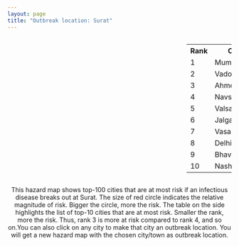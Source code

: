 ```yaml
---
layout: page
title: "Outbreak location: Surat"
---
```

<div style="width: 100%; overflow: auto;">
<div style="width: 75%; float: left;">
<div id="mapid">
<script src="https://buda-magenta.github.io/hazard_map/load_map.js"></script>

<script>
var marker_outbreak = L.marker([21.170200, 72.831100],{"autoPan": true}).addTo(map); marker_outbreak.bindTooltip("Surat").openTooltip();

var circle_1 = L.circle([19.075990, 72.877393], {"pane": "markerPane", "color": "red", "fill": true, "fillOpacity": 0.2, "fillRule": "evenodd", "lineCap": "round", "lineJoin": "round", "opacity": 1.0, "radius": 70527, "stroke": true, "weight": 3}).addTo(map);
circle_1.bindTooltip("Mumbai<br>rank: 1<br>hazard index: 0.070528")
circle_1.bindPopup('<a href="https://buda-magenta.github.io/hazard_map/Mumbai">Mumbai</a>')

var circle_2 = L.circle([22.297314, 73.194257], {"pane": "markerPane", "color": "red", "fill": true, "fillOpacity": 0.2, "fillRule": "evenodd", "lineCap": "round", "lineJoin": "round", "opacity": 1.0, "radius": 65425, "stroke": true, "weight": 3}).addTo(map);
circle_2.bindTooltip("Vadodara<br>rank: 2<br>hazard index: 0.065426")
circle_2.bindPopup('<a href="https://buda-magenta.github.io/hazard_map/Vadodara">Vadodara</a>')

var circle_3 = L.circle([23.021624, 72.579707], {"pane": "markerPane", "color": "red", "fill": true, "fillOpacity": 0.2, "fillRule": "evenodd", "lineCap": "round", "lineJoin": "round", "opacity": 1.0, "radius": 48111, "stroke": true, "weight": 3}).addTo(map);
circle_3.bindTooltip("Ahmedabad<br>rank: 3<br>hazard index: 0.048112")
circle_3.bindPopup('<a href="https://buda-magenta.github.io/hazard_map/Ahmedabad">Ahmedabad</a>')

var circle_4 = L.circle([20.952407, 72.932383], {"pane": "markerPane", "color": "red", "fill": true, "fillOpacity": 0.2, "fillRule": "evenodd", "lineCap": "round", "lineJoin": "round", "opacity": 1.0, "radius": 18855, "stroke": true, "weight": 3}).addTo(map);
circle_4.bindTooltip("Navsari<br>rank: 4<br>hazard index: 0.018856")
circle_4.bindPopup('<a href="https://buda-magenta.github.io/hazard_map/Navsari">Navsari</a>')

var circle_5 = L.circle([20.432402, 73.141172], {"pane": "markerPane", "color": "red", "fill": true, "fillOpacity": 0.2, "fillRule": "evenodd", "lineCap": "round", "lineJoin": "round", "opacity": 1.0, "radius": 15322, "stroke": true, "weight": 3}).addTo(map);
circle_5.bindTooltip("Valsad<br>rank: 5<br>hazard index: 0.015323")
circle_5.bindPopup('<a href="https://buda-magenta.github.io/hazard_map/Valsad">Valsad</a>')

var circle_6 = L.circle([20.843512, 75.525927], {"pane": "markerPane", "color": "red", "fill": true, "fillOpacity": 0.2, "fillRule": "evenodd", "lineCap": "round", "lineJoin": "round", "opacity": 1.0, "radius": 13747, "stroke": true, "weight": 3}).addTo(map);
circle_6.bindTooltip("Jalgaon<br>rank: 6<br>hazard index: 0.013748")
circle_6.bindPopup('<a href="https://buda-magenta.github.io/hazard_map/Jalgaon">Jalgaon</a>')

var circle_7 = L.circle([19.439885, 72.880383], {"pane": "markerPane", "color": "red", "fill": true, "fillOpacity": 0.2, "fillRule": "evenodd", "lineCap": "round", "lineJoin": "round", "opacity": 1.0, "radius": 13353, "stroke": true, "weight": 3}).addTo(map);
circle_7.bindTooltip("Vasai<br>rank: 7<br>hazard index: 0.013354")
circle_7.bindPopup('<a href="https://buda-magenta.github.io/hazard_map/Vasai">Vasai</a>')

var circle_8 = L.circle([28.651718, 77.221939], {"pane": "markerPane", "color": "red", "fill": true, "fillOpacity": 0.2, "fillRule": "evenodd", "lineCap": "round", "lineJoin": "round", "opacity": 1.0, "radius": 12184, "stroke": true, "weight": 3}).addTo(map);
circle_8.bindTooltip("Delhi<br>rank: 8<br>hazard index: 0.012184")
circle_8.bindPopup('<a href="https://buda-magenta.github.io/hazard_map/Delhi">Delhi</a>')

var circle_9 = L.circle([21.771884, 72.141645], {"pane": "markerPane", "color": "red", "fill": true, "fillOpacity": 0.2, "fillRule": "evenodd", "lineCap": "round", "lineJoin": "round", "opacity": 1.0, "radius": 8870, "stroke": true, "weight": 3}).addTo(map);
circle_9.bindTooltip("Bhavnagar<br>rank: 9<br>hazard index: 0.008871")
circle_9.bindPopup('<a href="https://buda-magenta.github.io/hazard_map/Bhavnagar">Bhavnagar</a>')

var circle_10 = L.circle([20.011247, 73.790236], {"pane": "markerPane", "color": "red", "fill": true, "fillOpacity": 0.2, "fillRule": "evenodd", "lineCap": "round", "lineJoin": "round", "opacity": 1.0, "radius": 6945, "stroke": true, "weight": 3}).addTo(map);
circle_10.bindTooltip("Nashik<br>rank: 10<br>hazard index: 0.006945")
circle_10.bindPopup('<a href="https://buda-magenta.github.io/hazard_map/Nashik">Nashik</a>')

var circle_11 = L.circle([21.365999, 74.284004], {"pane": "markerPane", "color": "red", "fill": true, "fillOpacity": 0.2, "fillRule": "evenodd", "lineCap": "round", "lineJoin": "round", "opacity": 1.0, "radius": 6091, "stroke": true, "weight": 3}).addTo(map);
circle_11.bindTooltip("Nandurbar<br>rank: 11<br>hazard index: 0.006091")
circle_11.bindPopup('<a href="https://buda-magenta.github.io/hazard_map/Nandurbar">Nandurbar</a>')

var circle_12 = L.circle([20.993276, 75.839983], {"pane": "markerPane", "color": "red", "fill": true, "fillOpacity": 0.2, "fillRule": "evenodd", "lineCap": "round", "lineJoin": "round", "opacity": 1.0, "radius": 5655, "stroke": true, "weight": 3}).addTo(map);
circle_12.bindTooltip("Bhusawal<br>rank: 12<br>hazard index: 0.005656")
circle_12.bindPopup('<a href="https://buda-magenta.github.io/hazard_map/Bhusawal">Bhusawal</a>')

var circle_13 = L.circle([21.750000, 73.000000], {"pane": "markerPane", "color": "red", "fill": true, "fillOpacity": 0.2, "fillRule": "evenodd", "lineCap": "round", "lineJoin": "round", "opacity": 1.0, "radius": 5483, "stroke": true, "weight": 3}).addTo(map);
circle_13.bindTooltip("Bharuch<br>rank: 13<br>hazard index: 0.005484")
circle_13.bindPopup('<a href="https://buda-magenta.github.io/hazard_map/Bharuch">Bharuch</a>')

var circle_14 = L.circle([22.689507, 72.871520], {"pane": "markerPane", "color": "red", "fill": true, "fillOpacity": 0.2, "fillRule": "evenodd", "lineCap": "round", "lineJoin": "round", "opacity": 1.0, "radius": 5475, "stroke": true, "weight": 3}).addTo(map);
circle_14.bindTooltip("Nadiad<br>rank: 14<br>hazard index: 0.005476")
circle_14.bindPopup('<a href="https://buda-magenta.github.io/hazard_map/Nadiad">Nadiad</a>')

var circle_15 = L.circle([22.558499, 72.962563], {"pane": "markerPane", "color": "red", "fill": true, "fillOpacity": 0.2, "fillRule": "evenodd", "lineCap": "round", "lineJoin": "round", "opacity": 1.0, "radius": 5118, "stroke": true, "weight": 3}).addTo(map);
circle_15.bindTooltip("Anand<br>rank: 15<br>hazard index: 0.005118")
circle_15.bindPopup('<a href="https://buda-magenta.github.io/hazard_map/Anand">Anand</a>')

var circle_16 = L.circle([19.194329, 72.970178], {"pane": "markerPane", "color": "red", "fill": true, "fillOpacity": 0.2, "fillRule": "evenodd", "lineCap": "round", "lineJoin": "round", "opacity": 1.0, "radius": 3943, "stroke": true, "weight": 3}).addTo(map);
circle_16.bindTooltip("Thane<br>rank: 16<br>hazard index: 0.003944")
circle_16.bindPopup('<a href="https://buda-magenta.github.io/hazard_map/Thane">Thane</a>')

var circle_17 = L.circle([23.160894, 79.949770], {"pane": "markerPane", "color": "red", "fill": true, "fillOpacity": 0.2, "fillRule": "evenodd", "lineCap": "round", "lineJoin": "round", "opacity": 1.0, "radius": 3134, "stroke": true, "weight": 3}).addTo(map);
circle_17.bindTooltip("Jabalpur<br>rank: 17<br>hazard index: 0.003135")
circle_17.bindPopup('<a href="https://buda-magenta.github.io/hazard_map/Jabalpur">Jabalpur</a>')

var circle_18 = L.circle([22.778500, 73.624516], {"pane": "markerPane", "color": "red", "fill": true, "fillOpacity": 0.2, "fillRule": "evenodd", "lineCap": "round", "lineJoin": "round", "opacity": 1.0, "radius": 3128, "stroke": true, "weight": 3}).addTo(map);
circle_18.bindTooltip("Godhra<br>rank: 18<br>hazard index: 0.003129")
circle_18.bindPopup('<a href="https://buda-magenta.github.io/hazard_map/Godhra">Godhra</a>')

var circle_19 = L.circle([18.521428, 73.854454], {"pane": "markerPane", "color": "red", "fill": true, "fillOpacity": 0.2, "fillRule": "evenodd", "lineCap": "round", "lineJoin": "round", "opacity": 1.0, "radius": 2942, "stroke": true, "weight": 3}).addTo(map);
circle_19.bindTooltip("Pune<br>rank: 19<br>hazard index: 0.002942")
circle_19.bindPopup('<a href="https://buda-magenta.github.io/hazard_map/Pune">Pune</a>')

var circle_20 = L.circle([25.438130, 81.833800], {"pane": "markerPane", "color": "red", "fill": true, "fillOpacity": 0.2, "fillRule": "evenodd", "lineCap": "round", "lineJoin": "round", "opacity": 1.0, "radius": 2939, "stroke": true, "weight": 3}).addTo(map);
circle_20.bindTooltip("Allahabad<br>rank: 20<br>hazard index: 0.002939")
circle_20.bindPopup('<a href="https://buda-magenta.github.io/hazard_map/Allahabad">Allahabad</a>')

var circle_21 = L.circle([26.915458, 75.818982], {"pane": "markerPane", "color": "red", "fill": true, "fillOpacity": 0.2, "fillRule": "evenodd", "lineCap": "round", "lineJoin": "round", "opacity": 1.0, "radius": 2891, "stroke": true, "weight": 3}).addTo(map);
circle_21.bindTooltip("Jaipur<br>rank: 21<br>hazard index: 0.002891")
circle_21.bindPopup('<a href="https://buda-magenta.github.io/hazard_map/Jaipur">Jaipur</a>')

var circle_22 = L.circle([21.149813, 79.082056], {"pane": "markerPane", "color": "red", "fill": true, "fillOpacity": 0.2, "fillRule": "evenodd", "lineCap": "round", "lineJoin": "round", "opacity": 1.0, "radius": 2862, "stroke": true, "weight": 3}).addTo(map);
circle_22.bindTooltip("Nagpur<br>rank: 22<br>hazard index: 0.002862")
circle_22.bindPopup('<a href="https://buda-magenta.github.io/hazard_map/Nagpur">Nagpur</a>')

var circle_23 = L.circle([22.541418, 88.357691], {"pane": "markerPane", "color": "red", "fill": true, "fillOpacity": 0.2, "fillRule": "evenodd", "lineCap": "round", "lineJoin": "round", "opacity": 1.0, "radius": 2585, "stroke": true, "weight": 3}).addTo(map);
circle_23.bindTooltip("Kolkata<br>rank: 23<br>hazard index: 0.002585")
circle_23.bindPopup('<a href="https://buda-magenta.github.io/hazard_map/Kolkata">Kolkata</a>')

var circle_24 = L.circle([25.335649, 83.007629], {"pane": "markerPane", "color": "red", "fill": true, "fillOpacity": 0.2, "fillRule": "evenodd", "lineCap": "round", "lineJoin": "round", "opacity": 1.0, "radius": 2494, "stroke": true, "weight": 3}).addTo(map);
circle_24.bindTooltip("Varanasi<br>rank: 24<br>hazard index: 0.002495")
circle_24.bindPopup('<a href="https://buda-magenta.github.io/hazard_map/Varanasi">Varanasi</a>')

var circle_25 = L.circle([22.305199, 70.802833], {"pane": "markerPane", "color": "red", "fill": true, "fillOpacity": 0.2, "fillRule": "evenodd", "lineCap": "round", "lineJoin": "round", "opacity": 1.0, "radius": 2460, "stroke": true, "weight": 3}).addTo(map);
circle_25.bindTooltip("Rajkot<br>rank: 25<br>hazard index: 0.002460")
circle_25.bindPopup('<a href="https://buda-magenta.github.io/hazard_map/Rajkot">Rajkot</a>')

var circle_26 = L.circle([12.979120, 77.591300], {"pane": "markerPane", "color": "red", "fill": true, "fillOpacity": 0.2, "fillRule": "evenodd", "lineCap": "round", "lineJoin": "round", "opacity": 1.0, "radius": 2388, "stroke": true, "weight": 3}).addTo(map);
circle_26.bindTooltip("Bangalore<br>rank: 26<br>hazard index: 0.002388")
circle_26.bindPopup('<a href="https://buda-magenta.github.io/hazard_map/Bangalore">Bangalore</a>')

var circle_27 = L.circle([22.610318, 73.461706], {"pane": "markerPane", "color": "red", "fill": true, "fillOpacity": 0.2, "fillRule": "evenodd", "lineCap": "round", "lineJoin": "round", "opacity": 1.0, "radius": 2303, "stroke": true, "weight": 3}).addTo(map);
circle_27.bindTooltip("Kalol<br>rank: 27<br>hazard index: 0.002304")
circle_27.bindPopup('<a href="https://buda-magenta.github.io/hazard_map/Kalol">Kalol</a>')

var circle_28 = L.circle([22.720362, 75.868200], {"pane": "markerPane", "color": "red", "fill": true, "fillOpacity": 0.2, "fillRule": "evenodd", "lineCap": "round", "lineJoin": "round", "opacity": 1.0, "radius": 2259, "stroke": true, "weight": 3}).addTo(map);
circle_28.bindTooltip("Indore<br>rank: 28<br>hazard index: 0.002260")
circle_28.bindPopup('<a href="https://buda-magenta.github.io/hazard_map/Indore">Indore</a>')

var circle_29 = L.circle([17.388786, 78.461065], {"pane": "markerPane", "color": "red", "fill": true, "fillOpacity": 0.2, "fillRule": "evenodd", "lineCap": "round", "lineJoin": "round", "opacity": 1.0, "radius": 2167, "stroke": true, "weight": 3}).addTo(map);
circle_29.bindTooltip("Hyderabad<br>rank: 29<br>hazard index: 0.002168")
circle_29.bindPopup('<a href="https://buda-magenta.github.io/hazard_map/Hyderabad">Hyderabad</a>')

var circle_30 = L.circle([22.168600, 71.668500], {"pane": "markerPane", "color": "red", "fill": true, "fillOpacity": 0.2, "fillRule": "evenodd", "lineCap": "round", "lineJoin": "round", "opacity": 1.0, "radius": 1914, "stroke": true, "weight": 3}).addTo(map);
circle_30.bindTooltip("Botad<br>rank: 30<br>hazard index: 0.001914")
circle_30.bindPopup('<a href="https://buda-magenta.github.io/hazard_map/Botad">Botad</a>')

var circle_31 = L.circle([25.196826, 76.000893], {"pane": "markerPane", "color": "red", "fill": true, "fillOpacity": 0.2, "fillRule": "evenodd", "lineCap": "round", "lineJoin": "round", "opacity": 1.0, "radius": 1463, "stroke": true, "weight": 3}).addTo(map);
circle_31.bindTooltip("Kota<br>rank: 31<br>hazard index: 0.001463")
circle_31.bindPopup('<a href="https://buda-magenta.github.io/hazard_map/Kota">Kota</a>')

var circle_32 = L.circle([20.761862, 77.192172], {"pane": "markerPane", "color": "red", "fill": true, "fillOpacity": 0.2, "fillRule": "evenodd", "lineCap": "round", "lineJoin": "round", "opacity": 1.0, "radius": 1345, "stroke": true, "weight": 3}).addTo(map);
circle_32.bindTooltip("Akola<br>rank: 32<br>hazard index: 0.001345")
circle_32.bindPopup('<a href="https://buda-magenta.github.io/hazard_map/Akola">Akola</a>')

var circle_33 = L.circle([13.083694, 80.270186], {"pane": "markerPane", "color": "red", "fill": true, "fillOpacity": 0.2, "fillRule": "evenodd", "lineCap": "round", "lineJoin": "round", "opacity": 1.0, "radius": 1081, "stroke": true, "weight": 3}).addTo(map);
circle_33.bindTooltip("Chennai<br>rank: 33<br>hazard index: 0.001081")
circle_33.bindPopup('<a href="https://buda-magenta.github.io/hazard_map/Chennai">Chennai</a>')

var circle_34 = L.circle([26.296772, 73.035143], {"pane": "markerPane", "color": "red", "fill": true, "fillOpacity": 0.2, "fillRule": "evenodd", "lineCap": "round", "lineJoin": "round", "opacity": 1.0, "radius": 1064, "stroke": true, "weight": 3}).addTo(map);
circle_34.bindTooltip("Jodhpur<br>rank: 34<br>hazard index: 0.001064")
circle_34.bindPopup('<a href="https://buda-magenta.github.io/hazard_map/Jodhpur">Jodhpur</a>')

var circle_35 = L.circle([26.460914, 80.321759], {"pane": "markerPane", "color": "red", "fill": true, "fillOpacity": 0.2, "fillRule": "evenodd", "lineCap": "round", "lineJoin": "round", "opacity": 1.0, "radius": 1013, "stroke": true, "weight": 3}).addTo(map);
circle_35.bindTooltip("Kanpur<br>rank: 35<br>hazard index: 0.001014")
circle_35.bindPopup('<a href="https://buda-magenta.github.io/hazard_map/Kanpur">Kanpur</a>')

var circle_36 = L.circle([18.627929, 73.800983], {"pane": "markerPane", "color": "red", "fill": true, "fillOpacity": 0.2, "fillRule": "evenodd", "lineCap": "round", "lineJoin": "round", "opacity": 1.0, "radius": 988, "stroke": true, "weight": 3}).addTo(map);
circle_36.bindTooltip("Pimpri Chinchwad<br>rank: 36<br>hazard index: 0.000989")
circle_36.bindPopup('<a href="https://buda-magenta.github.io/hazard_map/Pimpri_Chinchwad">Pimpri Chinchwad</a>')

var circle_37 = L.circle([23.480592, 74.917790], {"pane": "markerPane", "color": "red", "fill": true, "fillOpacity": 0.2, "fillRule": "evenodd", "lineCap": "round", "lineJoin": "round", "opacity": 1.0, "radius": 979, "stroke": true, "weight": 3}).addTo(map);
circle_37.bindTooltip("Ratlam<br>rank: 37<br>hazard index: 0.000980")
circle_37.bindPopup('<a href="https://buda-magenta.github.io/hazard_map/Ratlam">Ratlam</a>')

var circle_38 = L.circle([15.398403, 73.812918], {"pane": "markerPane", "color": "red", "fill": true, "fillOpacity": 0.2, "fillRule": "evenodd", "lineCap": "round", "lineJoin": "round", "opacity": 1.0, "radius": 945, "stroke": true, "weight": 3}).addTo(map);
circle_38.bindTooltip("Vasco Da Gama<br>rank: 38<br>hazard index: 0.000945")
circle_38.bindPopup('<a href="https://buda-magenta.github.io/hazard_map/Vasco_Da_Gama">Vasco Da Gama</a>')

var circle_39 = L.circle([21.237947, 81.633683], {"pane": "markerPane", "color": "red", "fill": true, "fillOpacity": 0.2, "fillRule": "evenodd", "lineCap": "round", "lineJoin": "round", "opacity": 1.0, "radius": 945, "stroke": true, "weight": 3}).addTo(map);
circle_39.bindTooltip("Raipur<br>rank: 39<br>hazard index: 0.000945")
circle_39.bindPopup('<a href="https://buda-magenta.github.io/hazard_map/Raipur">Raipur</a>')

var circle_40 = L.circle([21.154541, 77.644296], {"pane": "markerPane", "color": "red", "fill": true, "fillOpacity": 0.2, "fillRule": "evenodd", "lineCap": "round", "lineJoin": "round", "opacity": 1.0, "radius": 909, "stroke": true, "weight": 3}).addTo(map);
circle_40.bindTooltip("Amravati<br>rank: 40<br>hazard index: 0.000910")
circle_40.bindPopup('<a href="https://buda-magenta.github.io/hazard_map/Amravati">Amravati</a>')

var circle_41 = L.circle([22.473242, 70.055210], {"pane": "markerPane", "color": "red", "fill": true, "fillOpacity": 0.2, "fillRule": "evenodd", "lineCap": "round", "lineJoin": "round", "opacity": 1.0, "radius": 831, "stroke": true, "weight": 3}).addTo(map);
circle_41.bindTooltip("Jamnagar<br>rank: 41<br>hazard index: 0.000831")
circle_41.bindPopup('<a href="https://buda-magenta.github.io/hazard_map/Jamnagar">Jamnagar</a>')

var circle_42 = L.circle([24.500000, 81.000000], {"pane": "markerPane", "color": "red", "fill": true, "fillOpacity": 0.2, "fillRule": "evenodd", "lineCap": "round", "lineJoin": "round", "opacity": 1.0, "radius": 823, "stroke": true, "weight": 3}).addTo(map);
circle_42.bindTooltip("Satna<br>rank: 42<br>hazard index: 0.000824")
circle_42.bindPopup('<a href="https://buda-magenta.github.io/hazard_map/Satna">Satna</a>')

var circle_43 = L.circle([25.609324, 85.123525], {"pane": "markerPane", "color": "red", "fill": true, "fillOpacity": 0.2, "fillRule": "evenodd", "lineCap": "round", "lineJoin": "round", "opacity": 1.0, "radius": 767, "stroke": true, "weight": 3}).addTo(map);
circle_43.bindTooltip("Patna<br>rank: 43<br>hazard index: 0.000767")
circle_43.bindPopup('<a href="https://buda-magenta.github.io/hazard_map/Patna">Patna</a>')

var circle_44 = L.circle([25.531031, 78.652689], {"pane": "markerPane", "color": "red", "fill": true, "fillOpacity": 0.2, "fillRule": "evenodd", "lineCap": "round", "lineJoin": "round", "opacity": 1.0, "radius": 735, "stroke": true, "weight": 3}).addTo(map);
circle_44.bindTooltip("Jhansi<br>rank: 44<br>hazard index: 0.000735")
circle_44.bindPopup('<a href="https://buda-magenta.github.io/hazard_map/Jhansi">Jhansi</a>')

var circle_45 = L.circle([23.666667, 72.500000], {"pane": "markerPane", "color": "red", "fill": true, "fillOpacity": 0.2, "fillRule": "evenodd", "lineCap": "round", "lineJoin": "round", "opacity": 1.0, "radius": 732, "stroke": true, "weight": 3}).addTo(map);
circle_45.bindTooltip("Mahesana<br>rank: 45<br>hazard index: 0.000733")
circle_45.bindPopup('<a href="https://buda-magenta.github.io/hazard_map/Mahesana">Mahesana</a>')

var circle_46 = L.circle([26.838100, 80.934600], {"pane": "markerPane", "color": "red", "fill": true, "fillOpacity": 0.2, "fillRule": "evenodd", "lineCap": "round", "lineJoin": "round", "opacity": 1.0, "radius": 721, "stroke": true, "weight": 3}).addTo(map);
circle_46.bindTooltip("Lucknow<br>rank: 46<br>hazard index: 0.000721")
circle_46.bindPopup('<a href="https://buda-magenta.github.io/hazard_map/Lucknow">Lucknow</a>')

var circle_47 = L.circle([23.174597, 75.785142], {"pane": "markerPane", "color": "red", "fill": true, "fillOpacity": 0.2, "fillRule": "evenodd", "lineCap": "round", "lineJoin": "round", "opacity": 1.0, "radius": 714, "stroke": true, "weight": 3}).addTo(map);
circle_47.bindTooltip("Ujjain<br>rank: 47<br>hazard index: 0.000715")
circle_47.bindPopup('<a href="https://buda-magenta.github.io/hazard_map/Ujjain">Ujjain</a>')

var circle_48 = L.circle([22.750000, 71.666667], {"pane": "markerPane", "color": "red", "fill": true, "fillOpacity": 0.2, "fillRule": "evenodd", "lineCap": "round", "lineJoin": "round", "opacity": 1.0, "radius": 711, "stroke": true, "weight": 3}).addTo(map);
circle_48.bindTooltip("Surendranagar<br>rank: 48<br>hazard index: 0.000712")
circle_48.bindPopup('<a href="https://buda-magenta.github.io/hazard_map/Surendranagar">Surendranagar</a>')

var circle_49 = L.circle([21.977864, 76.568828], {"pane": "markerPane", "color": "red", "fill": true, "fillOpacity": 0.2, "fillRule": "evenodd", "lineCap": "round", "lineJoin": "round", "opacity": 1.0, "radius": 529, "stroke": true, "weight": 3}).addTo(map);
circle_49.bindTooltip("Khandwa<br>rank: 49<br>hazard index: 0.000529")
circle_49.bindPopup('<a href="https://buda-magenta.github.io/hazard_map/Khandwa">Khandwa</a>')

var circle_50 = L.circle([23.223288, 72.649227], {"pane": "markerPane", "color": "red", "fill": true, "fillOpacity": 0.2, "fillRule": "evenodd", "lineCap": "round", "lineJoin": "round", "opacity": 1.0, "radius": 505, "stroke": true, "weight": 3}).addTo(map);
circle_50.bindTooltip("Gandhinagar<br>rank: 50<br>hazard index: 0.000506")
circle_50.bindPopup('<a href="https://buda-magenta.github.io/hazard_map/Gandhinagar">Gandhinagar</a>')

var circle_51 = L.circle([19.877263, 75.339024], {"pane": "markerPane", "color": "red", "fill": true, "fillOpacity": 0.2, "fillRule": "evenodd", "lineCap": "round", "lineJoin": "round", "opacity": 1.0, "radius": 493, "stroke": true, "weight": 3}).addTo(map);
circle_51.bindTooltip("Aurangabad<br>rank: 51<br>hazard index: 0.000494")
circle_51.bindPopup('<a href="https://buda-magenta.github.io/hazard_map/Aurangabad">Aurangabad</a>')

var circle_52 = L.circle([23.071874, 70.131715], {"pane": "markerPane", "color": "red", "fill": true, "fillOpacity": 0.2, "fillRule": "evenodd", "lineCap": "round", "lineJoin": "round", "opacity": 1.0, "radius": 466, "stroke": true, "weight": 3}).addTo(map);
circle_52.bindTooltip("Gandhidham<br>rank: 52<br>hazard index: 0.000466")
circle_52.bindPopup('<a href="https://buda-magenta.github.io/hazard_map/Gandhidham">Gandhidham</a>')

var circle_53 = L.circle([19.261944, 73.194760], {"pane": "markerPane", "color": "red", "fill": true, "fillOpacity": 0.2, "fillRule": "evenodd", "lineCap": "round", "lineJoin": "round", "opacity": 1.0, "radius": 445, "stroke": true, "weight": 3}).addTo(map);
circle_53.bindTooltip("Ulhas Nagar<br>rank: 53<br>hazard index: 0.000445")
circle_53.bindPopup('<a href="https://buda-magenta.github.io/hazard_map/Ulhas_Nagar">Ulhas Nagar</a>')

var circle_54 = L.circle([19.295200, 72.854400], {"pane": "markerPane", "color": "red", "fill": true, "fillOpacity": 0.2, "fillRule": "evenodd", "lineCap": "round", "lineJoin": "round", "opacity": 1.0, "radius": 427, "stroke": true, "weight": 3}).addTo(map);
circle_54.bindTooltip("Mira-Bhayandar<br>rank: 54<br>hazard index: 0.000427")
circle_54.bindPopup('<a href="https://buda-magenta.github.io/hazard_map/Mira-Bhayandar">Mira-Bhayandar</a>')

var circle_55 = L.circle([24.578721, 73.686257], {"pane": "markerPane", "color": "red", "fill": true, "fillOpacity": 0.2, "fillRule": "evenodd", "lineCap": "round", "lineJoin": "round", "opacity": 1.0, "radius": 421, "stroke": true, "weight": 3}).addTo(map);
circle_55.bindTooltip("Udaipur<br>rank: 55<br>hazard index: 0.000422")
circle_55.bindPopup('<a href="https://buda-magenta.github.io/hazard_map/Udaipur">Udaipur</a>')

var circle_56 = L.circle([27.175255, 78.009816], {"pane": "markerPane", "color": "red", "fill": true, "fillOpacity": 0.2, "fillRule": "evenodd", "lineCap": "round", "lineJoin": "round", "opacity": 1.0, "radius": 398, "stroke": true, "weight": 3}).addTo(map);
circle_56.bindTooltip("Agra<br>rank: 56<br>hazard index: 0.000399")
circle_56.bindPopup('<a href="https://buda-magenta.github.io/hazard_map/Agra">Agra</a>')

var circle_57 = L.circle([21.145629, 80.268387], {"pane": "markerPane", "color": "red", "fill": true, "fillOpacity": 0.2, "fillRule": "evenodd", "lineCap": "round", "lineJoin": "round", "opacity": 1.0, "radius": 390, "stroke": true, "weight": 3}).addTo(map);
circle_57.bindTooltip("Gondiya<br>rank: 57<br>hazard index: 0.000390")
circle_57.bindPopup('<a href="https://buda-magenta.github.io/hazard_map/Gondiya">Gondiya</a>')

var circle_58 = L.circle([16.508759, 80.618510], {"pane": "markerPane", "color": "red", "fill": true, "fillOpacity": 0.2, "fillRule": "evenodd", "lineCap": "round", "lineJoin": "round", "opacity": 1.0, "radius": 389, "stroke": true, "weight": 3}).addTo(map);
circle_58.bindTooltip("Vijayawada<br>rank: 58<br>hazard index: 0.000389")
circle_58.bindPopup('<a href="https://buda-magenta.github.io/hazard_map/Vijayawada">Vijayawada</a>')

var circle_59 = L.circle([24.935635, 82.647701], {"pane": "markerPane", "color": "red", "fill": true, "fillOpacity": 0.2, "fillRule": "evenodd", "lineCap": "round", "lineJoin": "round", "opacity": 1.0, "radius": 371, "stroke": true, "weight": 3}).addTo(map);
circle_59.bindTooltip("Mirzapur<br>rank: 59<br>hazard index: 0.000372")
circle_59.bindPopup('<a href="https://buda-magenta.github.io/hazard_map/Mirzapur">Mirzapur</a>')

var circle_60 = L.circle([25.954628, 83.647350], {"pane": "markerPane", "color": "red", "fill": true, "fillOpacity": 0.2, "fillRule": "evenodd", "lineCap": "round", "lineJoin": "round", "opacity": 1.0, "radius": 370, "stroke": true, "weight": 3}).addTo(map);
circle_60.bindTooltip("Maunath Bhanjan<br>rank: 60<br>hazard index: 0.000371")
circle_60.bindPopup('<a href="https://buda-magenta.github.io/hazard_map/Maunath_Bhanjan">Maunath Bhanjan</a>')

var circle_61 = L.circle([17.636129, 74.298278], {"pane": "markerPane", "color": "red", "fill": true, "fillOpacity": 0.2, "fillRule": "evenodd", "lineCap": "round", "lineJoin": "round", "opacity": 1.0, "radius": 366, "stroke": true, "weight": 3}).addTo(map);
circle_61.bindTooltip("Satara<br>rank: 61<br>hazard index: 0.000367")
circle_61.bindPopup('<a href="https://buda-magenta.github.io/hazard_map/Satara">Satara</a>')

var circle_62 = L.circle([26.269722, 82.994425], {"pane": "markerPane", "color": "red", "fill": true, "fillOpacity": 0.2, "fillRule": "evenodd", "lineCap": "round", "lineJoin": "round", "opacity": 1.0, "radius": 347, "stroke": true, "weight": 3}).addTo(map);
circle_62.bindTooltip("Burhanpur<br>rank: 62<br>hazard index: 0.000347")
circle_62.bindPopup('<a href="https://buda-magenta.github.io/hazard_map/Burhanpur">Burhanpur</a>')

var circle_63 = L.circle([19.362531, 73.078475], {"pane": "markerPane", "color": "red", "fill": true, "fillOpacity": 0.2, "fillRule": "evenodd", "lineCap": "round", "lineJoin": "round", "opacity": 1.0, "radius": 341, "stroke": true, "weight": 3}).addTo(map);
circle_63.bindTooltip("Bhiwandi<br>rank: 63<br>hazard index: 0.000341")
circle_63.bindPopup('<a href="https://buda-magenta.github.io/hazard_map/Bhiwandi">Bhiwandi</a>')

var circle_64 = L.circle([12.869810, 74.843008], {"pane": "markerPane", "color": "red", "fill": true, "fillOpacity": 0.2, "fillRule": "evenodd", "lineCap": "round", "lineJoin": "round", "opacity": 1.0, "radius": 338, "stroke": true, "weight": 3}).addTo(map);
circle_64.bindTooltip("Mangalore<br>rank: 64<br>hazard index: 0.000339")
circle_64.bindPopup('<a href="https://buda-magenta.github.io/hazard_map/Mangalore">Mangalore</a>')

var circle_65 = L.circle([25.773344, 84.784977], {"pane": "markerPane", "color": "red", "fill": true, "fillOpacity": 0.2, "fillRule": "evenodd", "lineCap": "round", "lineJoin": "round", "opacity": 1.0, "radius": 308, "stroke": true, "weight": 3}).addTo(map);
circle_65.bindTooltip("Chapra<br>rank: 65<br>hazard index: 0.000309")
circle_65.bindPopup('<a href="https://buda-magenta.github.io/hazard_map/Chapra">Chapra</a>')

var circle_66 = L.circle([28.015929, 73.317137], {"pane": "markerPane", "color": "red", "fill": true, "fillOpacity": 0.2, "fillRule": "evenodd", "lineCap": "round", "lineJoin": "round", "opacity": 1.0, "radius": 307, "stroke": true, "weight": 3}).addTo(map);
circle_66.bindTooltip("Bikaner<br>rank: 66<br>hazard index: 0.000307")
circle_66.bindPopup('<a href="https://buda-magenta.github.io/hazard_map/Bikaner">Bikaner</a>')

var circle_67 = L.circle([23.000000, 76.166667], {"pane": "markerPane", "color": "red", "fill": true, "fillOpacity": 0.2, "fillRule": "evenodd", "lineCap": "round", "lineJoin": "round", "opacity": 1.0, "radius": 305, "stroke": true, "weight": 3}).addTo(map);
circle_67.bindTooltip("Dewas<br>rank: 67<br>hazard index: 0.000305")
circle_67.bindPopup('<a href="https://buda-magenta.github.io/hazard_map/Dewas">Dewas</a>')

var circle_68 = L.circle([28.402979, 77.310384], {"pane": "markerPane", "color": "red", "fill": true, "fillOpacity": 0.2, "fillRule": "evenodd", "lineCap": "round", "lineJoin": "round", "opacity": 1.0, "radius": 301, "stroke": true, "weight": 3}).addTo(map);
circle_68.bindTooltip("Faridabad<br>rank: 68<br>hazard index: 0.000301")
circle_68.bindPopup('<a href="https://buda-magenta.github.io/hazard_map/Faridabad">Faridabad</a>')

var circle_69 = L.circle([23.774057, 71.683735], {"pane": "markerPane", "color": "red", "fill": true, "fillOpacity": 0.2, "fillRule": "evenodd", "lineCap": "round", "lineJoin": "round", "opacity": 1.0, "radius": 294, "stroke": true, "weight": 3}).addTo(map);
circle_69.bindTooltip("Patan<br>rank: 69<br>hazard index: 0.000294")
circle_69.bindPopup('<a href="https://buda-magenta.github.io/hazard_map/Patan">Patan</a>')

var circle_70 = L.circle([20.266777, 85.843559], {"pane": "markerPane", "color": "red", "fill": true, "fillOpacity": 0.2, "fillRule": "evenodd", "lineCap": "round", "lineJoin": "round", "opacity": 1.0, "radius": 291, "stroke": true, "weight": 3}).addTo(map);
circle_70.bindTooltip("Bhubaneswar<br>rank: 70<br>hazard index: 0.000292")
circle_70.bindPopup('<a href="https://buda-magenta.github.io/hazard_map/Bhubaneswar">Bhubaneswar</a>')

var circle_71 = L.circle([24.170979, 72.436638], {"pane": "markerPane", "color": "red", "fill": true, "fillOpacity": 0.2, "fillRule": "evenodd", "lineCap": "round", "lineJoin": "round", "opacity": 1.0, "radius": 279, "stroke": true, "weight": 3}).addTo(map);
circle_71.bindTooltip("Palanpur<br>rank: 71<br>hazard index: 0.000280")
circle_71.bindPopup('<a href="https://buda-magenta.github.io/hazard_map/Palanpur">Palanpur</a>')

var circle_72 = L.circle([26.469100, 74.639000], {"pane": "markerPane", "color": "red", "fill": true, "fillOpacity": 0.2, "fillRule": "evenodd", "lineCap": "round", "lineJoin": "round", "opacity": 1.0, "radius": 267, "stroke": true, "weight": 3}).addTo(map);
circle_72.bindTooltip("Ajmer<br>rank: 72<br>hazard index: 0.000267")
circle_72.bindPopup('<a href="https://buda-magenta.github.io/hazard_map/Ajmer">Ajmer</a>')

var circle_73 = L.circle([19.143607, 73.295535], {"pane": "markerPane", "color": "red", "fill": true, "fillOpacity": 0.2, "fillRule": "evenodd", "lineCap": "round", "lineJoin": "round", "opacity": 1.0, "radius": 258, "stroke": true, "weight": 3}).addTo(map);
circle_73.bindTooltip("Ambarnath<br>rank: 73<br>hazard index: 0.000259")
circle_73.bindPopup('<a href="https://buda-magenta.github.io/hazard_map/Ambarnath">Ambarnath</a>')

var circle_74 = L.circle([21.199035, 81.397955], {"pane": "markerPane", "color": "red", "fill": true, "fillOpacity": 0.2, "fillRule": "evenodd", "lineCap": "round", "lineJoin": "round", "opacity": 1.0, "radius": 251, "stroke": true, "weight": 3}).addTo(map);
circle_74.bindTooltip("Durg<br>rank: 74<br>hazard index: 0.000251")
circle_74.bindPopup('<a href="https://buda-magenta.github.io/hazard_map/Durg">Durg</a>')

var circle_75 = L.circle([19.290314, 76.602903], {"pane": "markerPane", "color": "red", "fill": true, "fillOpacity": 0.2, "fillRule": "evenodd", "lineCap": "round", "lineJoin": "round", "opacity": 1.0, "radius": 243, "stroke": true, "weight": 3}).addTo(map);
circle_75.bindTooltip("Parbhani<br>rank: 75<br>hazard index: 0.000244")
circle_75.bindPopup('<a href="https://buda-magenta.github.io/hazard_map/Parbhani">Parbhani</a>')

var circle_76 = L.circle([27.209822, 79.048137], {"pane": "markerPane", "color": "red", "fill": true, "fillOpacity": 0.2, "fillRule": "evenodd", "lineCap": "round", "lineJoin": "round", "opacity": 1.0, "radius": 239, "stroke": true, "weight": 3}).addTo(map);
circle_76.bindTooltip("Mainpuri<br>rank: 76<br>hazard index: 0.000239")
circle_76.bindPopup('<a href="https://buda-magenta.github.io/hazard_map/Mainpuri">Mainpuri</a>')

var circle_77 = L.circle([23.587548, 75.675679], {"pane": "markerPane", "color": "red", "fill": true, "fillOpacity": 0.2, "fillRule": "evenodd", "lineCap": "round", "lineJoin": "round", "opacity": 1.0, "radius": 228, "stroke": true, "weight": 3}).addTo(map);
circle_77.bindTooltip("Nagda<br>rank: 77<br>hazard index: 0.000228")
circle_77.bindPopup('<a href="https://buda-magenta.github.io/hazard_map/Nagda">Nagda</a>')

var circle_78 = L.circle([25.795593, 82.488341], {"pane": "markerPane", "color": "red", "fill": true, "fillOpacity": 0.2, "fillRule": "evenodd", "lineCap": "round", "lineJoin": "round", "opacity": 1.0, "radius": 224, "stroke": true, "weight": 3}).addTo(map);
circle_78.bindTooltip("Jaunpur<br>rank: 78<br>hazard index: 0.000224")
circle_78.bindPopup('<a href="https://buda-magenta.github.io/hazard_map/Jaunpur">Jaunpur</a>')

var circle_79 = L.circle([17.980609, 79.598212], {"pane": "markerPane", "color": "red", "fill": true, "fillOpacity": 0.2, "fillRule": "evenodd", "lineCap": "round", "lineJoin": "round", "opacity": 1.0, "radius": 223, "stroke": true, "weight": 3}).addTo(map);
circle_79.bindTooltip("Warangal<br>rank: 79<br>hazard index: 0.000223")
circle_79.bindPopup('<a href="https://buda-magenta.github.io/hazard_map/Warangal">Warangal</a>')

var circle_80 = L.circle([23.258486, 77.401989], {"pane": "markerPane", "color": "red", "fill": true, "fillOpacity": 0.2, "fillRule": "evenodd", "lineCap": "round", "lineJoin": "round", "opacity": 1.0, "radius": 222, "stroke": true, "weight": 3}).addTo(map);
circle_80.bindTooltip("Bhopal<br>rank: 80<br>hazard index: 0.000222")
circle_80.bindPopup('<a href="https://buda-magenta.github.io/hazard_map/Bhopal">Bhopal</a>')

var circle_81 = L.circle([9.931308, 76.267414], {"pane": "markerPane", "color": "red", "fill": true, "fillOpacity": 0.2, "fillRule": "evenodd", "lineCap": "round", "lineJoin": "round", "opacity": 1.0, "radius": 211, "stroke": true, "weight": 3}).addTo(map);
circle_81.bindTooltip("Kochi<br>rank: 81<br>hazard index: 0.000211")
circle_81.bindPopup('<a href="https://buda-magenta.github.io/hazard_map/Kochi">Kochi</a>')

var circle_82 = L.circle([26.203725, 78.157363], {"pane": "markerPane", "color": "red", "fill": true, "fillOpacity": 0.2, "fillRule": "evenodd", "lineCap": "round", "lineJoin": "round", "opacity": 1.0, "radius": 210, "stroke": true, "weight": 3}).addTo(map);
circle_82.bindTooltip("Gwalior<br>rank: 82<br>hazard index: 0.000211")
circle_82.bindPopup('<a href="https://buda-magenta.github.io/hazard_map/Gwalior">Gwalior</a>')

var circle_83 = L.circle([19.169335, 77.311013], {"pane": "markerPane", "color": "red", "fill": true, "fillOpacity": 0.2, "fillRule": "evenodd", "lineCap": "round", "lineJoin": "round", "opacity": 1.0, "radius": 206, "stroke": true, "weight": 3}).addTo(map);
circle_83.bindTooltip("Nanded Waghala<br>rank: 83<br>hazard index: 0.000207")
circle_83.bindPopup('<a href="https://buda-magenta.github.io/hazard_map/Nanded_Waghala">Nanded Waghala</a>')

var circle_84 = L.circle([20.030976, 79.358139], {"pane": "markerPane", "color": "red", "fill": true, "fillOpacity": 0.2, "fillRule": "evenodd", "lineCap": "round", "lineJoin": "round", "opacity": 1.0, "radius": 199, "stroke": true, "weight": 3}).addTo(map);
circle_84.bindTooltip("Chandrapur<br>rank: 84<br>hazard index: 0.000200")
circle_84.bindPopup('<a href="https://buda-magenta.github.io/hazard_map/Chandrapur">Chandrapur</a>')

var circle_85 = L.circle([20.259399, 76.976203], {"pane": "markerPane", "color": "red", "fill": true, "fillOpacity": 0.2, "fillRule": "evenodd", "lineCap": "round", "lineJoin": "round", "opacity": 1.0, "radius": 197, "stroke": true, "weight": 3}).addTo(map);
circle_85.bindTooltip("Malegaon<br>rank: 85<br>hazard index: 0.000197")
circle_85.bindPopup('<a href="https://buda-magenta.github.io/hazard_map/Malegaon">Malegaon</a>')

var circle_86 = L.circle([8.576971, 77.050125], {"pane": "markerPane", "color": "red", "fill": true, "fillOpacity": 0.2, "fillRule": "evenodd", "lineCap": "round", "lineJoin": "round", "opacity": 1.0, "radius": 195, "stroke": true, "weight": 3}).addTo(map);
circle_86.bindTooltip("Thiruvananthapuram<br>rank: 86<br>hazard index: 0.000196")
circle_86.bindPopup('<a href="https://buda-magenta.github.io/hazard_map/Thiruvananthapuram">Thiruvananthapuram</a>')

var circle_87 = L.circle([25.604091, 73.415609], {"pane": "markerPane", "color": "red", "fill": true, "fillOpacity": 0.2, "fillRule": "evenodd", "lineCap": "round", "lineJoin": "round", "opacity": 1.0, "radius": 190, "stroke": true, "weight": 3}).addTo(map);
circle_87.bindTooltip("Pali<br>rank: 87<br>hazard index: 0.000190")
circle_87.bindPopup('<a href="https://buda-magenta.github.io/hazard_map/Pali">Pali</a>')

var circle_88 = L.circle([29.000653, 77.768229], {"pane": "markerPane", "color": "red", "fill": true, "fillOpacity": 0.2, "fillRule": "evenodd", "lineCap": "round", "lineJoin": "round", "opacity": 1.0, "radius": 190, "stroke": true, "weight": 3}).addTo(map);
circle_88.bindTooltip("Meerut<br>rank: 88<br>hazard index: 0.000190")
circle_88.bindPopup('<a href="https://buda-magenta.github.io/hazard_map/Meerut">Meerut</a>')

var circle_89 = L.circle([17.723128, 83.301284], {"pane": "markerPane", "color": "red", "fill": true, "fillOpacity": 0.2, "fillRule": "evenodd", "lineCap": "round", "lineJoin": "round", "opacity": 1.0, "radius": 183, "stroke": true, "weight": 3}).addTo(map);
circle_89.bindTooltip("Visakhapatnam<br>rank: 89<br>hazard index: 0.000183")
circle_89.bindPopup('<a href="https://buda-magenta.github.io/hazard_map/Visakhapatnam">Visakhapatnam</a>')

var circle_90 = L.circle([27.633333, 77.583333], {"pane": "markerPane", "color": "red", "fill": true, "fillOpacity": 0.2, "fillRule": "evenodd", "lineCap": "round", "lineJoin": "round", "opacity": 1.0, "radius": 183, "stroke": true, "weight": 3}).addTo(map);
circle_90.bindTooltip("Mathura<br>rank: 90<br>hazard index: 0.000183")
circle_90.bindPopup('<a href="https://buda-magenta.github.io/hazard_map/Mathura">Mathura</a>')

var circle_91 = L.circle([28.428262, 77.002700], {"pane": "markerPane", "color": "red", "fill": true, "fillOpacity": 0.2, "fillRule": "evenodd", "lineCap": "round", "lineJoin": "round", "opacity": 1.0, "radius": 172, "stroke": true, "weight": 3}).addTo(map);
circle_91.bindTooltip("Gurgaon<br>rank: 91<br>hazard index: 0.000172")
circle_91.bindPopup('<a href="https://buda-magenta.github.io/hazard_map/Gurgaon">Gurgaon</a>')

var circle_92 = L.circle([17.849907, 75.276320], {"pane": "markerPane", "color": "red", "fill": true, "fillOpacity": 0.2, "fillRule": "evenodd", "lineCap": "round", "lineJoin": "round", "opacity": 1.0, "radius": 170, "stroke": true, "weight": 3}).addTo(map);
circle_92.bindTooltip("Solapur<br>rank: 92<br>hazard index: 0.000171")
circle_92.bindPopup('<a href="https://buda-magenta.github.io/hazard_map/Solapur">Solapur</a>')

var circle_93 = L.circle([11.258608, 75.778874], {"pane": "markerPane", "color": "red", "fill": true, "fillOpacity": 0.2, "fillRule": "evenodd", "lineCap": "round", "lineJoin": "round", "opacity": 1.0, "radius": 168, "stroke": true, "weight": 3}).addTo(map);
circle_93.bindTooltip("Kozhikode<br>rank: 93<br>hazard index: 0.000168")
circle_93.bindPopup('<a href="https://buda-magenta.github.io/hazard_map/Kozhikode">Kozhikode</a>')

var circle_94 = L.circle([25.623457, 84.596839], {"pane": "markerPane", "color": "red", "fill": true, "fillOpacity": 0.2, "fillRule": "evenodd", "lineCap": "round", "lineJoin": "round", "opacity": 1.0, "radius": 164, "stroke": true, "weight": 3}).addTo(map);
circle_94.bindTooltip("Arrah<br>rank: 94<br>hazard index: 0.000164")
circle_94.bindPopup('<a href="https://buda-magenta.github.io/hazard_map/Arrah">Arrah</a>')

var circle_95 = L.circle([30.909016, 75.851601], {"pane": "markerPane", "color": "red", "fill": true, "fillOpacity": 0.2, "fillRule": "evenodd", "lineCap": "round", "lineJoin": "round", "opacity": 1.0, "radius": 163, "stroke": true, "weight": 3}).addTo(map);
circle_95.bindTooltip("Ludhiana<br>rank: 95<br>hazard index: 0.000164")
circle_95.bindPopup('<a href="https://buda-magenta.github.io/hazard_map/Ludhiana">Ludhiana</a>')

var circle_96 = L.circle([23.247245, 69.668339], {"pane": "markerPane", "color": "red", "fill": true, "fillOpacity": 0.2, "fillRule": "evenodd", "lineCap": "round", "lineJoin": "round", "opacity": 1.0, "radius": 161, "stroke": true, "weight": 3}).addTo(map);
circle_96.bindTooltip("Bhuj<br>rank: 96<br>hazard index: 0.000162")
circle_96.bindPopup('<a href="https://buda-magenta.github.io/hazard_map/Bhuj">Bhuj</a>')

var circle_97 = L.circle([25.877933, 84.119959], {"pane": "markerPane", "color": "red", "fill": true, "fillOpacity": 0.2, "fillRule": "evenodd", "lineCap": "round", "lineJoin": "round", "opacity": 1.0, "radius": 159, "stroke": true, "weight": 3}).addTo(map);
circle_97.bindTooltip("Ballia<br>rank: 97<br>hazard index: 0.000160")
circle_97.bindPopup('<a href="https://buda-magenta.github.io/hazard_map/Ballia">Ballia</a>')

var circle_98 = L.circle([24.268349, 72.204387], {"pane": "markerPane", "color": "red", "fill": true, "fillOpacity": 0.2, "fillRule": "evenodd", "lineCap": "round", "lineJoin": "round", "opacity": 1.0, "radius": 155, "stroke": true, "weight": 3}).addTo(map);
circle_98.bindTooltip("Deesa<br>rank: 98<br>hazard index: 0.000155")
circle_98.bindPopup('<a href="https://buda-magenta.github.io/hazard_map/Deesa">Deesa</a>')

var circle_99 = L.circle([26.671329, 83.364583], {"pane": "markerPane", "color": "red", "fill": true, "fillOpacity": 0.2, "fillRule": "evenodd", "lineCap": "round", "lineJoin": "round", "opacity": 1.0, "radius": 153, "stroke": true, "weight": 3}).addTo(map);
circle_99.bindTooltip("Gorakhpur<br>rank: 99<br>hazard index: 0.000154")
circle_99.bindPopup('<a href="https://buda-magenta.github.io/hazard_map/Gorakhpur">Gorakhpur</a>')

var circle_100 = L.circle([20.825623, 78.613146], {"pane": "markerPane", "color": "red", "fill": true, "fillOpacity": 0.2, "fillRule": "evenodd", "lineCap": "round", "lineJoin": "round", "opacity": 1.0, "radius": 150, "stroke": true, "weight": 3}).addTo(map);
circle_100.bindTooltip("Wardha<br>rank: 100<br>hazard index: 0.000151")
circle_100.bindPopup('<a href="https://buda-magenta.github.io/hazard_map/Wardha">Wardha</a>')
</script>
</div>
</div>


<div style="width: 20%; float: right;">
<table>
<tr>
<th>Rank</th>
<th>City</th>
</tr>

<tr>
<td>1</td>
<td>Mumbai</td>
</tr>

<tr>
<td>2</td>
<td>Vadodara</td>
</tr>

<tr>
<td>3</td>
<td>Ahmedabad</td>
</tr>

<tr>
<td>4</td>
<td>Navsari</td>
</tr>

<tr>
<td>5</td>
<td>Valsad</td>
</tr>

<tr>
<td>6</td>
<td>Jalgaon</td>
</tr>

<tr>
<td>7</td>
<td>Vasai</td>
</tr>

<tr>
<td>8</td>
<td>Delhi</td>
</tr>

<tr>
<td>9</td>
<td>Bhavnagar</td>
</tr>

<tr>
<td>10</td>
<td>Nashik</td>
</tr>

</table>
</div>
</div>


<p align="center">This hazard map shows top-100 cities that are at most risk if an infectious disease breaks out at Surat. The size of red circle indicates the relative magnitude of risk. Bigger the circle, more the risk. The table on the side highlights the list of top-10 cities that are at most risk. Smaller the rank, more the risk. Thus, rank 3 is more at risk compared to rank 4, and so on.You can also click on any city to make that city an outbreak location. You will get a new hazard map with the chosen city/town as outbreak location.
</p>